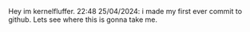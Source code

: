 Hey im kernelfluffer. 
22:48 25/04/2024: i made my first ever commit to github. Lets see where this is gonna take me.
